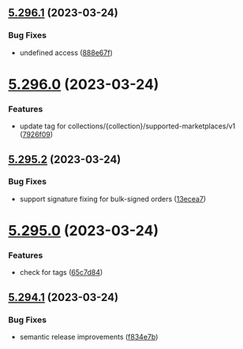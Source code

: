 ## [5.296.1](https://github.com/reservoirprotocol/indexer/compare/v5.296.0...v5.296.1) (2023-03-24)


### Bug Fixes

* undefined access ([888e67f](https://github.com/reservoirprotocol/indexer/commit/888e67fbfc976b5f86bcdd85bbd6751a6a82f22b))

# [5.296.0](https://github.com/reservoirprotocol/indexer/compare/v5.295.2...v5.296.0) (2023-03-24)


### Features

* update tag for collections/{collection}/supported-marketplaces/v1 ([7926f09](https://github.com/reservoirprotocol/indexer/commit/7926f091f1765820811339ec8989173f9eeeed3b))

## [5.295.2](https://github.com/reservoirprotocol/indexer/compare/v5.295.1...v5.295.2) (2023-03-24)


### Bug Fixes

* support signature fixing for bulk-signed orders ([13ecea7](https://github.com/reservoirprotocol/indexer/commit/13ecea7605bf72bfd1d8f78a1e7d872a3096e862))

# [5.295.0](https://github.com/reservoirprotocol/indexer/compare/v5.294.1...v5.295.0) (2023-03-24)


### Features

* check for tags ([65c7d84](https://github.com/reservoirprotocol/indexer/commit/65c7d8405d00a2b312ef916b7704100f37a0213c))

## [5.294.1](https://github.com/reservoirprotocol/indexer/compare/v5.294.0...v5.294.1) (2023-03-24)


### Bug Fixes

* semantic release improvements ([f834e7b](https://github.com/reservoirprotocol/indexer/commit/f834e7bbff505ac147c8ec3d38e311eb6a65ba29))
